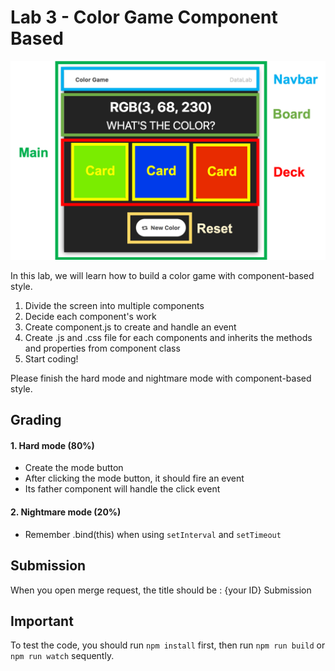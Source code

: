 # Lab 3 - Color Game Component Based

![component](img/color_component.png)<br>
<!-- <img src="img/color_component.png" width=800>  -->
In this lab, we will learn how to build a color game with component-based style.

1. Divide the screen into multiple components
2. Decide each component's work 
3. Create component.js to create and handle an event
3. Create .js and .css file for each components and inherits the methods and properties from component class
4. Start coding! <br>

Please finish the hard mode and nightmare mode with component-based style.


## Grading
#### 1. Hard mode **(80%)**
* Create the mode button
* After clicking the mode button, it should fire an event
* Its father component will handle the click event
#### 2. Nightmare mode **(20%)**
* Remember .bind(this) when using `setInterval` and `setTimeout`

## Submission
When you open merge request, the title should be : {your ID} Submission

## Important
To test the code, you should run `npm install` first, then run `npm run build` or `npm run watch` sequently.



